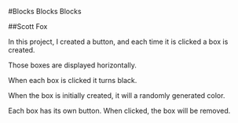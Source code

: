 #Blocks Blocks Blocks

##Scott Fox

In this project, I created a button, and each time it is clicked a box is created.

Those boxes are displayed horizontally.

When each box is clicked it turns black.

When the box is initially created, it will a randomly generated color.

Each box has its own button. When clicked, the box will be removed.
